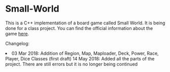# Small-World

This is a C++ implementation of a board game called Small World. It is being done for a class project. You can find the official information about the game <a href="https://www.daysofwonder.com/smallworld/en/">here</a>.

Changelog: <li>
  03 Mar 2018: Addition of Region, Map, Maploader, Deck, Power, Race, Player, Dice Classes (first draft) 
  14 May 2018: Added all the parts of the project. There are still errors but it is no longer being continued </li>
